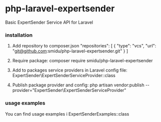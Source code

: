 # php-laravel-expertsender
Basic ExpertSender Service API for Laravel

### installation
1. Add repository to composer.json
"repositories": [
      {
          "type": "vcs",
          "url":  "git@github.com:smidu/php-laravel-expertsender.git"
      }
]

2. Require package:
composer require smidu/php-laravel-expertsender

3. Add to packages service providers in Laravel config file:
ExpertSender\ExpertSenderServiceProvider::class

4. Publish package provider and config:
php artisan vendor:publish --provider="ExpertSender\ExpertSenderServiceProvider"


### usage examples
You can find usage examples i ExpertSenderExamples::class

